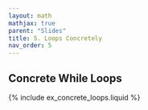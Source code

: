 ```yaml
---
layout: math
mathjax: true
parent: "Slides"
title: 5. Loops Concretely
nav_order: 5
---
```


## Concrete While Loops

{% include ex_concrete_loops.liquid %}